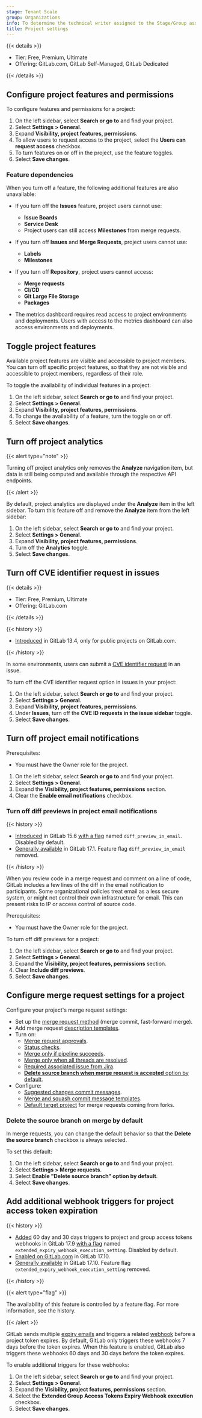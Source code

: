 ```yaml
---
stage: Tenant Scale
group: Organizations
info: To determine the technical writer assigned to the Stage/Group associated with this page, see https://handbook.gitlab.com/handbook/product/ux/technical-writing/#assignments
title: Project settings
---
```


{{< details >}}

- Tier: Free, Premium, Ultimate
- Offering: GitLab.com, GitLab Self-Managed, GitLab Dedicated

{{< /details >}}

## Configure project features and permissions

To configure features and permissions for a project:

1. On the left sidebar, select **Search or go to** and find your project.
1. Select **Settings > General**.
1. Expand **Visibility, project features, permissions**.
1. To allow users to request access to the project, select the **Users can request access** checkbox.
1. To turn features on or off in the project, use the feature toggles.
1. Select **Save changes**.

### Feature dependencies

When you turn off a feature, the following additional features are also unavailable:

- If you turn off the **Issues** feature, project users cannot use:

  - **Issue Boards**
  - **Service Desk**
  - Project users can still access **Milestones** from merge requests.

- If you turn off **Issues** and **Merge Requests**, project users cannot use:

  - **Labels**
  - **Milestones**

- If you turn off **Repository**, project users cannot access:

  - **Merge requests**
  - **CI/CD**
  - **Git Large File Storage**
  - **Packages**

- The metrics dashboard requires read access to project environments and deployments.
  Users with access to the metrics dashboard can also access environments and deployments.

## Toggle project features

Available project features are visible and accessible to project members.
You can turn off specific project features, so that they are not visible
and accessible to project members, regardless of their role.

To toggle the availability of individual features in a project:

1. On the left sidebar, select **Search or go to** and find your project.
1. Select **Settings > General**.
1. Expand **Visibility, project features, permissions**.
1. To change the availability of a feature, turn the toggle on or off.
1. Select **Save changes**.

## Turn off project analytics

{{< alert type="note" >}}

Turning off project analytics only removes the **Analyze** navigation item, but data is still being computed and available through the respective API endpoints.

{{< /alert >}}

By default, project analytics are displayed under the **Analyze** item in the left sidebar.
To turn this feature off and remove the **Analyze** item from the left sidebar:

1. On the left sidebar, select **Search or go to** and find your project.
1. Select **Settings > General**.
1. Expand **Visibility, project features, permissions**.
1. Turn off the **Analytics** toggle.
1. Select **Save changes**.

## Turn off CVE identifier request in issues

{{< details >}}

- Tier: Free, Premium, Ultimate
- Offering: GitLab.com

{{< /details >}}

{{< history >}}

- [Introduced](https://gitlab.com/gitlab-org/gitlab/-/merge_requests/41203) in GitLab 13.4, only for public projects on GitLab.com.

{{< /history >}}

In some environments, users can submit a [CVE identifier request](../../application_security/cve_id_request.md) in an issue.

To turn off the CVE identifier request option in issues in your project:

1. On the left sidebar, select **Search or go to** and find your project.
1. Select **Settings > General**.
1. Expand **Visibility, project features, permissions**.
1. Under **Issues**, turn off the **CVE ID requests in the issue sidebar** toggle.
1. Select **Save changes**.

## Turn off project email notifications

Prerequisites:

- You must have the Owner role for the project.

1. On the left sidebar, select **Search or go to** and find your project.
1. Select **Settings > General**.
1. Expand the **Visibility, project features, permissions** section.
1. Clear the **Enable email notifications** checkbox.

### Turn off diff previews in project email notifications

{{< history >}}

- [Introduced](https://gitlab.com/gitlab-org/gitlab/-/issues/24733) in GitLab 15.6 [with a flag](../../../administration/feature_flags/_index.md) named `diff_preview_in_email`. Disabled by default.
- [Generally available](https://gitlab.com/gitlab-org/gitlab/-/issues/382055) in GitLab 17.1. Feature flag `diff_preview_in_email` removed.

{{< /history >}}

When you review code in a merge request and comment on a line of code, GitLab
includes a few lines of the diff in the email notification to participants.
Some organizational policies treat email as a less secure system, or might not
control their own infrastructure for email. This can present risks to IP or
access control of source code.

Prerequisites:

- You must have the Owner role for the project.

To turn off diff previews for a project:

1. On the left sidebar, select **Search or go to** and find your project.
1. Select **Settings > General**.
1. Expand the **Visibility, project features, permissions** section.
1. Clear **Include diff previews**.
1. Select **Save changes**.

## Configure merge request settings for a project

Configure your project's merge request settings:

- Set up the [merge request method](../merge_requests/methods/_index.md) (merge commit, fast-forward merge).
- Add merge request [description templates](../description_templates.md).
- Turn on:
  - [Merge request approvals](../merge_requests/approvals/_index.md).
  - [Status checks](../merge_requests/status_checks.md).
  - [Merge only if pipeline succeeds](../merge_requests/auto_merge.md).
  - [Merge only when all threads are resolved](../merge_requests/_index.md#prevent-merge-unless-all-threads-are-resolved).
  - [Required associated issue from Jira](../../../integration/jira/issues.md#require-associated-jira-issue-for-merge-requests-to-be-merged).
  - [**Delete source branch when merge request is accepted** option by default](#delete-the-source-branch-on-merge-by-default).
- Configure:
  - [Suggested changes commit messages](../merge_requests/reviews/suggestions.md#configure-the-commit-message-for-applied-suggestions).
  - [Merge and squash commit message templates](../merge_requests/commit_templates.md).
  - [Default target project](../merge_requests/creating_merge_requests.md#set-the-default-target-project) for merge requests coming from forks.

### Delete the source branch on merge by default

In merge requests, you can change the default behavior so that the
**Delete the source branch** checkbox is always selected.

To set this default:

1. On the left sidebar, select **Search or go to** and find your project.
1. Select **Settings > Merge requests**.
1. Select **Enable "Delete source branch" option by default**.
1. Select **Save changes**.

## Add additional webhook triggers for project access token expiration

{{< history >}}

- [Added](https://gitlab.com/gitlab-org/gitlab/-/issues/463016) 60 day and 30 days triggers to project and group access tokens webhooks in GitLab 17.9 [with a flag](../../../administration/feature_flags/_index.md) named `extended_expiry_webhook_execution_setting`. Disabled by default.
- [Enabled on GitLab.com](https://gitlab.com/gitlab-org/gitlab/-/issues/513684) in GitLab 17.10.
- [Generally available](https://gitlab.com/gitlab-org/gitlab/-/issues/513684) in GitLab 17.10. Feature flag `extended_expiry_webhook_execution_setting` removed.

{{< /history >}}

{{< alert type="flag" >}}

The availability of this feature is controlled by a feature flag. For more information, see the history.

{{< /alert >}}

GitLab sends multiple [expiry emails](project_access_tokens.md#project-access-token-expiry-emails) and triggers a related [webhook](../integrations/webhook_events.md#project-and-group-access-token-events) before a project token expires. By default, GitLab only triggers these webhooks 7 days before the token expires. When this feature is enabled, GitLab also triggers these webhooks 60 days and 30 days before the token expires.

To enable additional triggers for these webhooks:

1. On the left sidebar, select **Search or go to** and find your project.
1. Select **Settings > General**.
1. Expand the **Visibility, project features, permissions** section.
1. Select the **Extended Group Access Tokens Expiry Webhook execution** checkbox.
1. Select **Save changes**.
